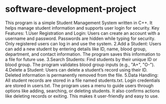 # software-development-project
This program is a simple Student Management System written in C++. It helps manage student information and supports user login for security.
Key Features:
1.User Registration and Login:
 Users can create an account with a username and password.
 Passwords are hidden while typing for security.
 Only registered users can log in and use the system.
2.Add a Student:
 Users can add a new student by entering details like ID, name, blood group, department, and contact information.
 The program saves this information to a file for future use.
3.Search Students:
 Find students by their unique ID or blood group.
 The program validates blood group inputs (e.g., "A+", "O-").
4.Delete a Student:
 Users can delete a student’s record using their ID.
 Deleted information is permanently removed from the file.
5.Data Handling:
 All student records are stored in a file named students.txt.
 Login credentials are stored in users.txt.
The program uses a menu to guide users through options like adding, searching, or deleting students. It also confirms actions like deleting records or exiting. This makes it user-friendly and easy to use.
